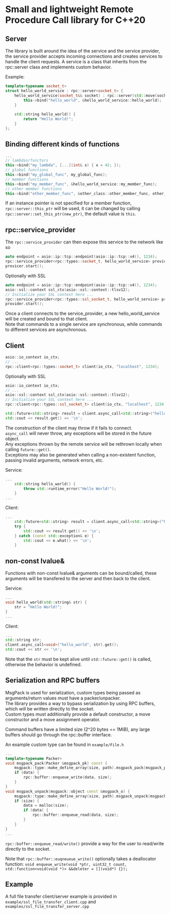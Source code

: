 <h1> Small and lightweight Remote Procedure Call library for C++20</h1>



<h2> Server </h2>
The library is built around the idea of the service and the service provider, the service 
provider accepts incoming connections and creates services to handle the client requests.
A service is a class that inherits from the rpc::server class and implements custom behavior.

Example:
```cpp
template<typename socket_t>
struct hello_world_service : rpc::server<socket_t> {
    hello_world_service(socket_t&& socket) : rpc::server(std::move(socket)) {
        this->bind("hello_world", &hello_world_service::hello_world);
    }
    
    std::string hello_world() {
        return "Hello World!";
    }
};
```
<h2> Binding different kinds of functions </h2>


```cpp
...
// lambdas/functors
this->bind("my_lambda", [...](int& x) { x = 42; });    
// global functions
this->bind("my_global_func", my_global_func);
// member functions
this->bind("my_member_func", &hello_world_service::my_member_func);
// other member functions
this->bind("other_member_func", &other_class::other_member_func, other_class_instance_ptr);
```

If an instance pointer is not specified for a member function, `rpc::server::this_ptr` will be used, 
it can be changed by calling `rpc::server::set_this_ptr(new_ptr)`, the default value is `this`.



<h2> rpc::service_provider </h2>

The `rpc::service_provider` can then expose this service to the network like so
```cpp
auto endpoint = asio::ip::tcp::endpoint(asio::ip::tcp::v4(), 1234);
rpc::service_provider<rpc::types::socket_t, hello_world_service> provider(endpoint, thread_count);
provicer.start();
```
Optionally with SSL
```cpp
auto endpoint = asio::ip::tcp::endpoint(asio::ip::tcp::v4(), 1234);
asio::ssl::context ssl_ctx(asio::ssl::context::tlsv12);
// Initialize your SSL context here ...
rpc::service_provider<rpc::types::ssl_socket_t, hello_world_service> provider(endpoint, ssl_ctx, thread_count);
provider.start();
```

Once a client connects to the service_provider, a new hello_world_service will be created and bound to that client. <br>
Note that commands to a single service are synchronous, while commands to different services are asynchronous.
<h2> Client </h2>

```cpp
asio::io_context io_ctx;
// ...
rpc::client<rpc::types::socket_t> client(io_ctx, "localhost", 1234);
```

Optionally with SSL
```cpp
asio::io_context io_ctx;
// ...
asio::ssl::context ssl_ctx(asio::ssl::context::tlsv12);
// Initialize your SSL context here ...
rpc::client<rpc::types::ssl_socket_t> client(io_ctx, "localhost", 1234, ssl_ctx);
```

```cpp
std::future<std::string> result = client.async_call<std::string>("hello_world");
std::cout << result.get() << '\n';
```
The construction of the client may throw if it fails to connect. <br>
`async_call` will never throw, any exceptions will be stored in the future object. <br>
Any exceptions thrown by the remote service will be rethrown locally when calling `future::get()`. <br>
Exceptions may also be generated when calling a non-existent function, passing invalid arguments, network errors, etc.

Service:
```cpp
...
    std::string hello_world() {
        throw std::runtime_error("Hello World!");
    }
...
```

Client:
```cpp
...
    std::future<std::string> result = client.async_call<std::string>("hello_world");
    try {
        std::cout << result.get() << '\n';
    } catch (const std::exception& e) {
        std::cout << e.what() << '\n';
    }
```

<h2> non-const lvalue& </h2>
Functions with non-const lvalue& arguments can be bound/called, these arguments will be transfered to the server and then back to the client.

Service:
```cpp
...
void hello_world(std::string& str) {
    str = "Hello World!";
}
...
```

Client:
```cpp
...
std::string str;
client.async_call<void>("hello_world", str).get();
std::cout << str << '\n';
```

Note that the `str` must be kept alive until `std::future::get()` is called, otherwise the behavior is undefined.



<h2> Serialization and RPC buffers </h2>
MsgPack is used for serialization, custom types being passed as arguments/return values must have a packer/unpacker. <br>
The library provides a way to bypass serialization by using RPC buffers, which will be written directly to the socket. <br>
Custom types must additionally provide a default constructor, a move constructor and a move assignment operator. <br>

Command buffers have a limited size (2^20 bytes == 1MiB), any large buffers should go through the rpc::buffer interface.

An example custom type can be found in `example/File.h`

```cpp
...
template<typename Packer>
void msgpack_pack(Packer &msgpack_pk) const {
    msgpack::type::make_define_array(size, path).msgpack_pack(msgpack_pk);
    if (data) {
        rpc::buffer::enqueue_write(data, size);
    }
}
void msgpack_unpack(msgpack::object const &msgpack_o) {
    msgpack::type::make_define_array(size, path).msgpack_unpack(msgpack_o);
    if (size) {
        data = malloc(size);
        if (data) {
            rpc::buffer::enqueue_read(data, size);
        }
    }
}
...
```

`rpc::buffer::enqueue_read/write()` provide a way for the user to read/write directly to the socket. <br>

Note that `rpc::buffer::euqneueue_write()` optionally takes a deallocator function:
`void enqueue_write(void *ptr, uint32_t count, std::function<void(void *)> &&deleter = [](void*) {});`

<h2> Example </h2>

A full file transfer client/server example is provided in `example/ssl_file_transfer_client.cpp` and `examples/ssl_file_transfer_server.cpp` <br>